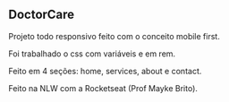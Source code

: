 ## DoctorCare
Projeto todo responsivo feito com o conceito mobile first.

Foi trabalhado o css com variáveis e em rem.

Feito em 4 seções: home, services, about e contact.

Feito na NLW com a Rocketseat (Prof Mayke Brito).
